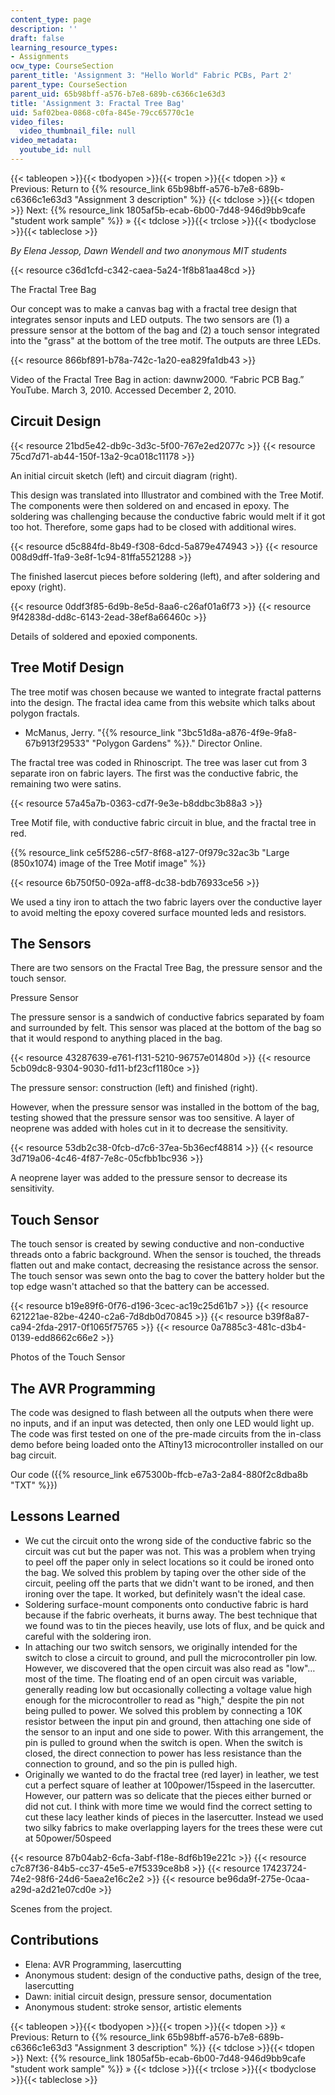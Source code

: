 ```yaml
---
content_type: page
description: ''
draft: false
learning_resource_types:
- Assignments
ocw_type: CourseSection
parent_title: 'Assignment 3: "Hello World" Fabric PCBs, Part 2'
parent_type: CourseSection
parent_uid: 65b98bff-a576-b7e8-689b-c6366c1e63d3
title: 'Assignment 3: Fractal Tree Bag'
uid: 5af02bea-0868-c0fa-845e-79cc65770c1e
video_files:
  video_thumbnail_file: null
video_metadata:
  youtube_id: null
---
```

{{< tableopen >}}{{< tbodyopen >}}{{< tropen >}}{{< tdopen >}}
« Previous: Return to {{% resource_link 65b98bff-a576-b7e8-689b-c6366c1e63d3 "Assignment 3 description" %}}
{{< tdclose >}}{{< tdopen >}}
Next: {{% resource_link 1805af5b-ecab-6b00-7d48-946d9bb9cafe "student work sample" %}} »
{{< tdclose >}}{{< trclose >}}{{< tbodyclose >}}{{< tableclose >}}

*By Elena Jessop, Dawn Wendell and two anonymous MIT students*

{{< resource c36d1cfd-c342-caea-5a24-1f8b81aa48cd >}}

The Fractal Tree Bag

Our concept was to make a canvas bag with a fractal tree design that integrates sensor inputs and LED outputs. The two sensors are (1) a pressure sensor at the bottom of the bag and (2) a touch sensor integrated into the "grass" at the bottom of the tree motif. The outputs are three LEDs.

{{< resource 866bf891-b78a-742c-1a20-ea829fa1db43 >}}

Video of the Fractal Tree Bag in action: dawnw2000. “Fabric PCB Bag.” YouTube. March 3, 2010. Accessed December 2, 2010.

## Circuit Design

{{< resource 21bd5e42-db9c-3d3c-5f00-767e2ed2077c >}}
{{< resource 75cd7d71-ab44-150f-13a2-9ca018c11178 >}}

An initial circuit sketch (left) and circuit diagram (right).

This design was translated into Illustrator and combined with the Tree Motif. The components were then soldered on and encased in epoxy. The soldering was challenging because the conductive fabric would melt if it got too hot. Therefore, some gaps had to be closed with additional wires.

{{< resource d5c884fd-8b49-f308-6dcd-5a879e474943 >}}
{{< resource 008d9dff-1fa9-3e8f-1c94-81ffa5521288 >}}

The finished lasercut pieces before soldering (left), and after soldering and epoxy (right).

{{< resource 0ddf3f85-6d9b-8e5d-8aa6-c26af01a6f73 >}}
{{< resource 9f42838d-dd8c-6143-2ead-38ef8a66460c >}}

Details of soldered and epoxied components.

## Tree Motif Design

The tree motif was chosen because we wanted to integrate fractal patterns into the design. The fractal idea came from this website which talks about polygon fractals.

- McManus, Jerry. "{{% resource_link "3bc51d8a-a876-4f9e-9fa8-67b913f29533" "Polygon Gardens" %}}." Director Online.

The fractal tree was coded in Rhinoscript. The tree was laser cut from 3 separate iron on fabric layers. The first was the conductive fabric, the remaining two were satins.

{{< resource 57a45a7b-0363-cd7f-9e3e-b8ddbc3b88a3 >}}

Tree Motif file, with conductive fabric circuit in blue, and the fractal tree in red.

{{% resource_link ce5f5286-c5f7-8f68-a127-0f979c32ac3b "Large (850x1074) image of the Tree Motif image" %}}

{{< resource 6b750f50-092a-aff8-dc38-bdb76933ce56 >}}

We used a tiny iron to attach the two fabric layers over the conductive layer to avoid melting the epoxy covered surface mounted leds and resistors.

## The Sensors

There are two sensors on the Fractal Tree Bag, the pressure sensor and the touch sensor.

Pressure Sensor

The pressure sensor is a sandwich of conductive fabrics separated by foam and surrounded by felt. This sensor was placed at the bottom of the bag so that it would respond to anything placed in the bag.

{{< resource 43287639-e761-f131-5210-96757e01480d >}}
{{< resource 5cb09dc8-9304-9030-fd11-bf23cf1180ce >}}

The pressure sensor: construction (left) and finished (right).

However, when the pressure sensor was installed in the bottom of the bag, testing showed that the pressure sensor was too sensitive. A layer of neoprene was added with holes cut in it to decrease the sensitivity.

{{< resource 53db2c38-0fcb-d7c6-37ea-5b36ecf48814 >}}
{{< resource 3d719a06-4c46-4f87-7e8c-05cfbb1bc936 >}}

A neoprene layer was added to the pressure sensor to decrease its sensitivity.

## Touch Sensor

The touch sensor is created by sewing conductive and non-conductive threads onto a fabric background. When the sensor is touched, the threads flatten out and make contact, decreasing the resistance across the sensor. The touch sensor was sewn onto the bag to cover the battery holder but the top edge wasn't attached so that the battery can be accessed.

{{< resource b19e89f6-0f76-d196-3cec-ac19c25d61b7 >}}
{{< resource 621221ae-82be-4240-c2a6-7d8db0d70845 >}}
{{< resource b39f8a87-ca94-2fda-2917-0f1065f75765 >}}
{{< resource 0a7885c3-481c-d3b4-0139-edd8662c66e2 >}}

Photos of the Touch Sensor

## The AVR Programming

The code was designed to flash between all the outputs when there were no inputs, and if an input was detected, then only one LED would light up. The code was first tested on one of the pre-made circuits from the in-class demo before being loaded onto the ATtiny13 microcontroller installed on our bag circuit.

Our code ({{% resource_link e675300b-ffcb-e7a3-2a84-880f2c8dba8b "TXT" %}})

## Lessons Learned

- We cut the circuit onto the wrong side of the conductive fabric so the circuit was cut but the paper was not. This was a problem when trying to peel off the paper only in select locations so it could be ironed onto the bag. We solved this problem by taping over the other side of the circuit, peeling off the parts that we didn't want to be ironed, and then ironing over the tape. It worked, but definitely wasn't the ideal case.
- Soldering surface-mount components onto conductive fabric is hard because if the fabric overheats, it burns away. The best technique that we found was to tin the pieces heavily, use lots of flux, and be quick and careful with the soldering iron.
- In attaching our two switch sensors, we originally intended for the switch to close a circuit to ground, and pull the microcontroller pin low. However, we discovered that the open circuit was also read as "low"…most of the time. The floating end of an open circuit was variable, generally reading low but occasionally collecting a voltage value high enough for the microcontroller to read as "high," despite the pin not being pulled to power. We solved this problem by connecting a 10K resistor between the input pin and ground, then attaching one side of the sensor to an input and one side to power. With this arrangement, the pin is pulled to ground when the switch is open. When the switch is closed, the direct connection to power has less resistance than the connection to ground, and so the pin is pulled high.
- Originally we wanted to do the fractal tree (red layer) in leather, we test cut a perfect square of leather at 100power/15speed in the lasercutter. However, our pattern was so delicate that the pieces either burned or did not cut. I think with more time we would find the correct setting to cut these lacy leather kinds of pieces in the lasercutter. Instead we used two silky fabrics to make overlapping layers for the trees these were cut at 50power/50speed

{{< resource 87b04ab2-6cfa-3abf-f18e-8df6b19e221c >}}
{{< resource c7c87f36-84b5-cc37-45e5-e7f5339ce8b8 >}}
{{< resource 17423724-74e2-98f6-24d6-5aea2e16c2e2 >}}
{{< resource be96da9f-275e-0caa-a29d-a2d21e07cd0e >}}

Scenes from the project.

## Contributions

- Elena: AVR Programming, lasercutting
- Anonymous student: design of the conductive paths, design of the tree, lasercutting
- Dawn: initial circuit design, pressure sensor, documentation
- Anonymous student: stroke sensor, artistic elements

{{< tableopen >}}{{< tbodyopen >}}{{< tropen >}}{{< tdopen >}}
« Previous: Return to {{% resource_link 65b98bff-a576-b7e8-689b-c6366c1e63d3 "Assignment 3 description" %}}
{{< tdclose >}}{{< tdopen >}}
Next: {{% resource_link 1805af5b-ecab-6b00-7d48-946d9bb9cafe "student work sample" %}} »
{{< tdclose >}}{{< trclose >}}{{< tbodyclose >}}{{< tableclose >}}